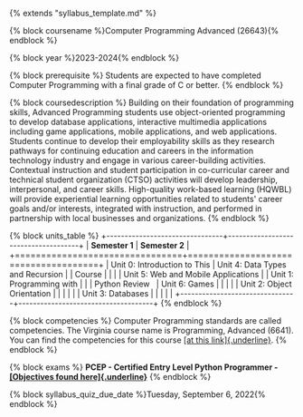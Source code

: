 {% extends "syllabus_template.md" %}

{% block coursename %}Computer Programming Advanced (26643){% endblock %}

{% block year %}2023-2024{% endblock %}

{% block prerequisite %}
Students are expected to have completed Computer Programming with a final grade of C or better.
{% endblock %}

{% block coursedescription %}
Building on their foundation of programming skills, Advanced Programming students use object-oriented programming to develop database applications, interactive multimedia applications including game applications, mobile applications, and web applications. Students continue to develop their employability skills as they research pathways for continuing education and careers in the information technology industry and engage in various career-building activities. Contextual instruction and student participation in co-curricular career and technical student organization (CTSO) activities will develop leadership, interpersonal, and career skills. High-quality work-based learning (HQWBL) will provide experiential learning opportunities related to students' career goals and/or interests, integrated with instruction, and performed in partnership with local businesses and organizations.
{% endblock %}

{% block units_table %}
+--------------------------------+-------------------------------------+
| **Semester 1**                 | **Semester 2**                      |
+================================+=====================================+
| Unit 0: Introduction to This   | Unit 4: Data Types and Recursion    |
| Course                         |                                     |
|                                | Unit 5: Web and Mobile Applications |
| Unit 1: Programming with       |                                     |
| Python Review                  | Unit 6: Games                       |
|                                |                                     |
| Unit 2: Object Orientation     |                                     |
|                                |                                     |
| Unit 3: Databases              |                                     |
|                                |                                     |
+--------------------------------+-------------------------------------+
{% endblock %}

{% block competencies %}
Computer Programming standards are called competencies. The Virginia
course name is Programming, Advanced (6641). You can find the competencies for
this course [[at this
link]{.underline}](https://virtualvirginia.instructure.com/courses/12889).
{% endblock %}

{% block exams %}
**PCEP - Certified Entry Level Python Programmer -** [**[Objectives
found
here]{.underline}**](https://pythoninstitute.org/pcep-exam-syllabus)
{% endblock %}

{% block syllabus_quiz_due_date %}Tuesday, September 6, 2022{% endblock %}